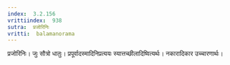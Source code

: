 ```yaml
---
index:  3.2.156
vrittiindex:  938
sutra:  प्रजोरिनिः
vritti:  balamanorama 
---
```


प्रजोरिनिः। जुः सौत्रो धातुः। प्रपूर्वादस्मादिनिप्रत्ययः स्यात्तच्छीलादिष्वित्यर्थः। नकारादिकार उच्चारणार्थः।

